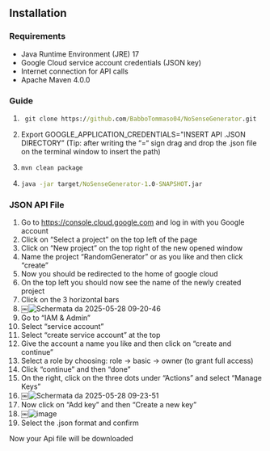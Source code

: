 
## Installation

### Requirements

- Java Runtime Environment (JRE) 17  
- Google Cloud service account credentials (JSON key)  
- Internet connection for API calls  
- Apache Maven 4.0.0  

### Guide

1. ```cmd
    git clone https://github.com/BabboTommaso04/NoSenseGenerator.git
   ```
2. Export GOOGLE_APPLICATION_CREDENTIALS="INSERT API .JSON DIRECTORY” 
   (Tip: after writing the “=“ sign drag and drop the .json file on the terminal window to insert the path)
3. ```cmd
   mvn clean package
   ```
4. ```cmd
   java -jar target/NoSenseGenerator-1.0-SNAPSHOT.jar
   ```

### JSON API File

1. Go to https://console.cloud.google.com and log in with you Google account
2. Click on “Select a project” on the top left of the page
3. Click on “New project” on the top right of the new opened window
4. Name the project “RandomGenerator” or as you like and then click “create”
5. Now you should be redirected to the home of google cloud 
6. On the top left you should now see the name of the newly created project
7. Click on the 3 horizontal bars
8. ￼![Schermata da 2025-05-28 09-20-46](https://github.com/user-attachments/assets/ff83d6be-b6ba-4b6c-9a04-e8187a92be63)
9. Go to “IAM & Admin”
10. Select “service account”
11. Select “create service account” at the top
12. Give the account a name you like and then click on “create and continue”
13. Select a role by choosing: role -> basic -> owner (to grant full access)
14. Click “continue” and then “done”
15. On the right, click on the three dots under “Actions” and select “Manage Keys”
16. ￼![Schermata da 2025-05-28 09-23-51](https://github.com/user-attachments/assets/7de918ea-d5cd-4d67-b2fc-5d1094ebeca8)
17. Now click on “Add key” and then “Create a new key”
18. ￼![image](https://github.com/user-attachments/assets/285d69ee-d33f-4071-bc5f-0506429806b8)
19. Select the .json format and confirm

Now your Api file will be downloaded
